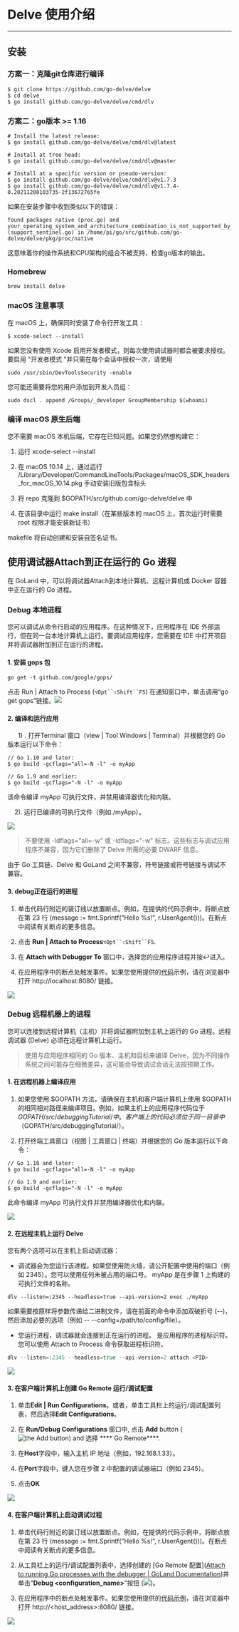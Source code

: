 # Delve 使用介绍

---

## 安装

### 方案一：克隆git仓库进行编译

```sh-session
$ git clone https://github.com/go-delve/delve
$ cd delve
$ go install github.com/go-delve/delve/cmd/dlv
```

### 方案二：go版本 >= 1.16

```sh-session
# Install the latest release:
$ go install github.com/go-delve/delve/cmd/dlv@latest

# Install at tree head:
$ go install github.com/go-delve/delve/cmd/dlv@master

# Install at a specific version or pseudo-version:
$ go install github.com/go-delve/delve/cmd/dlv@v1.7.3
$ go install github.com/go-delve/delve/cmd/dlv@v1.7.4-0.20211208103735-2f13672765fe
```

如果在安装步骤中收到类似以下的错误：

```shell
found packages native (proc.go) and your_operating_system_and_architecture_combination_is_not_supported_by_delve (support_sentinel.go) in /home/pi/go/src/github.com/go-delve/delve/pkg/proc/native
```

这意味着你的操作系统和CPU架构的组合不被支持，检查go版本的输出。   

### Homebrew

```shell
brew install delve
```

### macOS 注意事项

在 macOS 上，确保同时安装了命令行开发工具：

```shell
$ xcode-select --install
```

如果您没有使用 Xcode 启用开发者模式，则每次使用调试器时都会被要求授权。要启用 "开发者模式 "并只需在每个会话中授权一次，请使用

```shell
sudo /usr/sbin/DevToolsSecurity -enable
```

您可能还需要将您的用户添加到开发人员组：

```shell
sudo dscl . append /Groups/_developer GroupMembership $(whoami)
```

### 编译 macOS 原生后端

您不需要 macOS 本机后端，它存在已知问题。如果您仍然想构建它：

1. 运行 xcode-select --install

2. 在 macOS 10.14 上，通过运行 /Library/Developer/CommandLineTools/Packages/macOS_SDK_headers_for_macOS_10.14.pkg 手动安装旧版包含标头

3. 将 repo 克隆到 $GOPATH/src/github.com/go-delve/delve 中

4. 在该目录中运行 make install（在某些版本的 macOS 上，首次运行时需要 root 权限才能安装新证书）

makefile 将自动创建和安装自签名证书。

## 使用调试器Attach到正在运行的 Go 进程

在 GoLand 中，可以将调试器Attach到本地计算机、远程计算机或 Docker 容器中正在运行的 Go 进程。

### Debug 本地进程

您可以调试从命令行启动的应用程序。在这种情况下，应用程序在 IDE 外部运行，但在同一台本地计算机上运行。要调试应用程序，您需要在 IDE 中打开项目并将调试器附加到正在运行的进程。

#### 1. 安装 gops 包

```shell
go get -t github.com/google/gops/
```

点击 Run | Attach to Process (`⌥Opt``⇧Shift``F5`) 在通知窗口中，单击调用“go get gops”链接。![](images/go_invoke_go_get_gops.png)

#### 2. 编译和运行应用

      1) . 打开Terminal 窗口（view | Tool Windows | Terminal）并根据您的 Go 版本运行以下命令：


```shell
// Go 1.10 and later:
$ go build -gcflags="all=-N -l" -o myApp

// Go 1.9 and earlier:
$ go build -gcflags="-N -l" -o myApp
```

该命令编译 myApp 可执行文件，并禁用编译器优化和内联。

    2). 运行已编译的可执行文件（例如./myApp）。

![](images/go_build_application_with_gcflags.png)

> 不要使用 -ldflags="all=-w" 或 -ldflags="-w" 标志。这些标志与调试应用程序不兼容，因为它们删除了 Delve 所需的必要 DWARF 信息。

由于 Go 工具链、Delve 和 GoLand 之间不兼容，符号链接或符号链接与调试不兼容。

#### 3. debug正在运行的进程

1. 单击代码行附近的装订线以放置断点。例如，在提供的代码示例中，将断点放在第 23 行 (message := fmt.Sprintf("Hello %s!", r.UserAgent()))。在断点中阅读有关断点的更多信息。

2. 点击 **Run | Attach to Process**`⌥Opt``⇧Shift``F5`.

3. 在 **Attach with Debugger To** 窗口中，选择您的应用程序进程并按↩进入。

4. 在应用程序中的断点处触发事件。如果您使用提供的[代码](https://github.com/apronichev/documentation-code-examples/blob/master/debuggingTutorial/main.go)示例，请在浏览器中打开 http://localhost:8080/ 链接。

![](images/go_attach_to_the_running_process.animated.gif)

### Debug 远程机器上的进程

您可以连接到远程计算机（主机）并将调试器附加到主机上运行的 Go 进程。远程调试器 (Delve) 必须在远程计算机上运行。

> 使用与应用程序相同的 Go 版本、主机和目标来编译 Delve，因为不同操作系统之间可能存在细微差异，这可能会导致调试会话无法按预期工作。

#### 1. 在远程机器上编译应用

1. 如果您使用 $GOPATH 方法，请确保在主机和客户端计算机上使用 $GOPATH 的相同相对路径来编译项目。例如，如果主机上的应用程序代码位于 $GOPATH/src/debuggingTutorial/ 中。客户端上的代码必须位于同一目录中（$GOPATH/src/debuggingTutorial/）。

2. 打开终端工具窗口（视图 | 工具窗口 | 终端）并根据您的 Go 版本运行以下命令：

```shell
// Go 1.10 and later:
$ go build -gcflags="all=-N -l" -o myApp

// Go 1.9 and earlier:
$ go build -gcflags="-N -l" -o myApp
```

此命令编译 myApp 可执行文件并禁用编译器优化和内联。

![](images/go_build_application_with_gcflags_for_remote.png)

#### 2. 在远程主机上运行 Delve

您有两个选项可以在主机上启动调试器：

- 调试器会为您运行该进程。如果您使用防火墙，请公开配置中使用的端口（例如 2345）。您可以使用任何未被占用的端口号。 myApp 是在步骤 1 上构建的可执行文件的名称。

```shell
dlv --listen=:2345 --headless=true --api-version=2 exec ./myApp
```

如果需要按原样将参数传递给二进制文件，请在前面的命令中添加双破折号 (--)，然后添加必要的选项（例如 -- --config=/path/to/config/file）。

- 您运行进程，调试器就会连接到正在运行的进程。<PID> 是应用程序的进程标识符。您可以使用 Attach to Process 命令获取进程标识符。

```go
dlv --listen=:2345 --headless=true --api-version=2 attach <PID>
```

![](images/go_run_delve_on_the_host_machine.png)

#### 3. 在客户端计算机上创建 Go Remote 运行/调试配置

1. 单击**Edit | Run Configurations**。或者，单击工具栏上的运行/调试配置列表，然后选择**Edit Configurations**。

2. 在 **Run/Debug Configurations** 窗口中, 点击 **Add** button (![the Add button](https://resources.jetbrains.com/help/img/idea/2023.2/app.general.add.svg)) and 选择 **** Go Remote****.

3. 在**Host**字段中，输入主机 IP 地址（例如，192.168.1.33）。

4. 在**Port**字段中，键入您在步骤 2 中配置的调试器端口（例如 2345）。

5. 点击**OK**

![](images/go_create_the_remote_run_debug_configuration.animated.gif)

#### 4. 在客户端计算机上启动调试过程

1. 单击代码行附近的装订线以放置断点。例如，在提供的代码示例中，将断点放在第 23 行 (message := fmt.Sprintf("Hello %s!", r.UserAgent()))。在断点中阅读有关断点的更多信息。

2. 从工具栏上的运行/调试配置列表中，选择创建的 [Go Remote 配置]([Attach to running Go processes with the debugger | GoLand Documentation](https://www.jetbrains.com/help/go/attach-to-running-go-processes-with-debugger.html#step-3-create-the-remote-run-debug-configuration-on-the-client-computer))并单击“**Debug <configuration_name>**”按钮 (![](images/app.actions.startDebugger.svg))。

3. 在应用程序中的断点处触发事件。如果您使用提供的[代码示例](https://github.com/apronichev/documentation-code-examples/blob/master/debuggingTutorial/main.go)，请在浏览器中打开 http://<host_address>:8080/ 链接。

![](images/go_start_the_debugging_process_on_the_client_computer.animated.gif)
